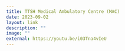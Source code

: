 ```yaml
---
title: TTSH Medical Ambulatory Centre (MAC)
date: 2023-09-02
layout: link
description: ""
image: ""
external: https://youtu.be/i03Tna4vIeU
---
```

